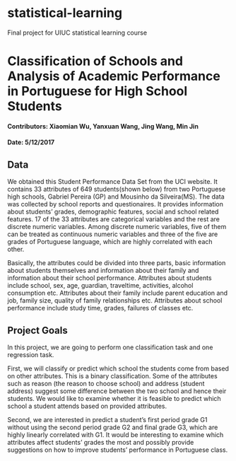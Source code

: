 # statistical-learning
Final project for UIUC statistical learning course

# Classification of Schools and Analysis of Academic Performance in Portuguese for High School Students
#### Contributors: Xiaomian Wu, Yanxuan Wang, Jing Wang, Min Jin
#### Date: 5/12/2017

## Data

We obtained this Student Performance Data Set from the UCI website. It contains 33 attributes of 649 students(shown below) from two Portuguese high schools, Gabriel Pereira (GP) and Mousinho da Silveira(MS). The data was collected by school reports and questionaires. It provides information about students’ grades, demographic features, social and school related features. 17 of the 33 attributes are categorical variables and the rest are discrete numeric variables. Among discrete numeric variables, five of them can be treated as continuous numeric variables and three of the five are grades of Portuguese language, which are highly correlated with each other.

Basically, the attributes could be divided into three parts, basic information about students themselves and information about their family and information about their school performance. Attributes about students include school, sex, age, guardian, traveltime, activities, alcohol consumption etc. Attributes about their family include parent education and job, family size, quality of family relationships etc. Attributes about school performance include study time, grades, failures of classes etc.

## Project Goals

In this project, we are going to perform one classification task and one regression task.

First, we will classify or predict which school the students come from based on other attributes. This is a binary classification. Some of the attributes such as reason (the reason to choose school) and address (student address) suggest some difference between the two school and hence their students. We would like to examine whether it is feasible to predict which school a student attends based on provided attributes.

Second, we are interested in predict a student’s first period grade G1 without using the second period grade G2 and final grade G3, which are highly linearly correlated with G1. It would be interesting to examine which attributes affect students’ grades the most and possibly provide suggestions on how to improve students’ performance in Portuguese class.
